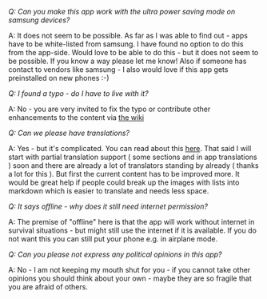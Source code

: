 *Q: Can you make this app work with the ultra power saving mode on samsung devices?*

A: It does not seem to be possible. As far as I was able to find out - apps have to be white-listed from samsung. I have found no option to do this from the app-side. Would love to be able to do this - but it does not seem to be possible. If you know a way please let me know! Also if someone has contact to vendors like samsung - I also would love if this app gets preinstalled on new phones :-)

*Q: I found a typo - do I have to live with it?*

A: No - you are very invited to fix the typo or contribute other enhancements to the content via [the wiki](https://github.com/ligi/SurvivalManual/wiki.)

*Q: Can we please have translations?*

A: Yes - but it's complicated. You can read about this [here](TranslatorNotes). That said I will start with partial translation support ( some sections and in app translations ) soon and there are already a lot of translators standing by already ( thanks a lot for this ). But first the current content has to be improved more. It would be great help if people could break up the images with lists into markdown which is easier to translate and needs less space.

*Q: It says offline - why does it still need internet permission?*

A: The premise of "offline" here is that the app will work without internet in survival situations - but might still use the internet if it is available. If you do not want this you can still put your phone e.g. in airplane mode.

*Q: Can you please not express any political opinions in this app?*

A: No - I am not keeping my mouth shut for you - if you cannot take other opinions you should think about your own - maybe they are so fragile that you are afraid of others.

